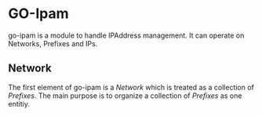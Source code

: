 # GO-Ipam

go-ipam is a module to handle IPAddress management. It can operate on Networks, Prefixes and IPs.

## Network

The first element of go-ipam is a *Network* which is treated as a collection of *Prefixes*. The main purpose is
to organize a collection of *Prefixes* as one entitiy.

